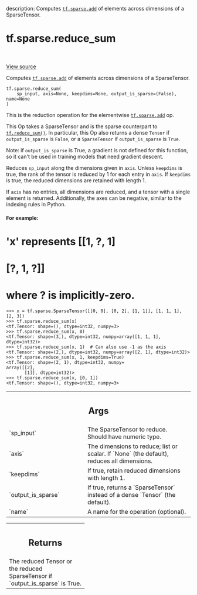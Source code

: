 description: Computes <a href="../../tf/sparse/add.md"><code>tf.sparse.add</code></a> of elements across dimensions of a SparseTensor.

<div itemscope itemtype="http://developers.google.com/ReferenceObject">
<meta itemprop="name" content="tf.sparse.reduce_sum" />
<meta itemprop="path" content="Stable" />
</div>

# tf.sparse.reduce_sum

<!-- Insert buttons and diff -->

<table class="tfo-notebook-buttons tfo-api nocontent" align="left">

</table>

<a target="_blank" href="/code/stable/tensorflow/python/ops/sparse_ops.py">View source</a>



Computes <a href="../../tf/sparse/add.md"><code>tf.sparse.add</code></a> of elements across dimensions of a SparseTensor.

<pre class="devsite-click-to-copy prettyprint lang-py tfo-signature-link">
<code>tf.sparse.reduce_sum(
    sp_input, axis=None, keepdims=None, output_is_sparse=(False), name=None
)
</code></pre>



<!-- Placeholder for "Used in" -->

This is the reduction operation for the elementwise <a href="../../tf/sparse/add.md"><code>tf.sparse.add</code></a> op.

This Op takes a SparseTensor and is the sparse counterpart to
<a href="../../tf/math/reduce_sum.md"><code>tf.reduce_sum()</code></a>.  In particular, this Op also returns a dense `Tensor`
if `output_is_sparse` is `False`, or a `SparseTensor` if `output_is_sparse`
is `True`.

Note: if `output_is_sparse` is True, a gradient is not defined for this
function, so it can't be used in training models that need gradient descent.

Reduces `sp_input` along the dimensions given in `axis`.  Unless `keepdims` is
true, the rank of the tensor is reduced by 1 for each entry in `axis`. If
`keepdims` is true, the reduced dimensions are retained with length 1.

If `axis` has no entries, all dimensions are reduced, and a tensor
with a single element is returned.  Additionally, the axes can be negative,
similar to the indexing rules in Python.

#### For example:


# 'x' represents [[1, ?, 1]
#                 [?, 1, ?]]
# where ? is implicitly-zero.

```
>>> x = tf.sparse.SparseTensor([[0, 0], [0, 2], [1, 1]], [1, 1, 1], [2, 3])
>>> tf.sparse.reduce_sum(x)
<tf.Tensor: shape=(), dtype=int32, numpy=3>
>>> tf.sparse.reduce_sum(x, 0)
<tf.Tensor: shape=(3,), dtype=int32, numpy=array([1, 1, 1], dtype=int32)>
>>> tf.sparse.reduce_sum(x, 1)  # Can also use -1 as the axis
<tf.Tensor: shape=(2,), dtype=int32, numpy=array([2, 1], dtype=int32)>
>>> tf.sparse.reduce_sum(x, 1, keepdims=True)
<tf.Tensor: shape=(2, 1), dtype=int32, numpy=
array([[2],
       [1]], dtype=int32)>
>>> tf.sparse.reduce_sum(x, [0, 1])
<tf.Tensor: shape=(), dtype=int32, numpy=3>
```



<!-- Tabular view -->
 <table class="responsive fixed orange">
<colgroup><col width="214px"><col></colgroup>
<tr><th colspan="2"><h2 class="add-link">Args</h2></th></tr>

<tr>
<td>
`sp_input`
</td>
<td>
The SparseTensor to reduce. Should have numeric type.
</td>
</tr><tr>
<td>
`axis`
</td>
<td>
The dimensions to reduce; list or scalar. If `None` (the
default), reduces all dimensions.
</td>
</tr><tr>
<td>
`keepdims`
</td>
<td>
If true, retain reduced dimensions with length 1.
</td>
</tr><tr>
<td>
`output_is_sparse`
</td>
<td>
If true, returns a `SparseTensor` instead of a dense
`Tensor` (the default).
</td>
</tr><tr>
<td>
`name`
</td>
<td>
A name for the operation (optional).
</td>
</tr>
</table>



<!-- Tabular view -->
 <table class="responsive fixed orange">
<colgroup><col width="214px"><col></colgroup>
<tr><th colspan="2"><h2 class="add-link">Returns</h2></th></tr>
<tr class="alt">
<td colspan="2">
The reduced Tensor or the reduced SparseTensor if `output_is_sparse` is
True.
</td>
</tr>

</table>

